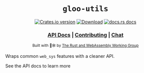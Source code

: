 <div align="center">

  <h1><code>gloo-utils</code></h1>

  <p>
    <a href="https://crates.io/crates/gloo-utils"><img src="https://img.shields.io/crates/v/gloo-utils.svg?style=flat-square" alt="Crates.io version" /></a>
    <a href="https://crates.io/crates/gloo-utils"><img src="https://img.shields.io/crates/d/gloo-utils.svg?style=flat-square" alt="Download" /></a>
    <a href="https://docs.rs/gloo-utils"><img src="https://img.shields.io/badge/docs-latest-blue.svg?style=flat-square" alt="docs.rs docs" /></a>
  </p>

  <h3>
    <a href="https://docs.rs/gloo-utils">API Docs</a>
    <span> | </span>
    <a href="https://github.com/rustwasm/gloo/blob/master/CONTRIBUTING.md">Contributing</a>
    <span> | </span>
    <a href="https://discordapp.com/channels/442252698964721669/443151097398296587">Chat</a>
  </h3>

  <sub>Built with 🦀🕸 by <a href="https://rustwasm.github.io/">The Rust and WebAssembly Working Group</a></sub>
</div>

Wraps common `web_sys` features with a cleaner API.

See the API docs to learn more
